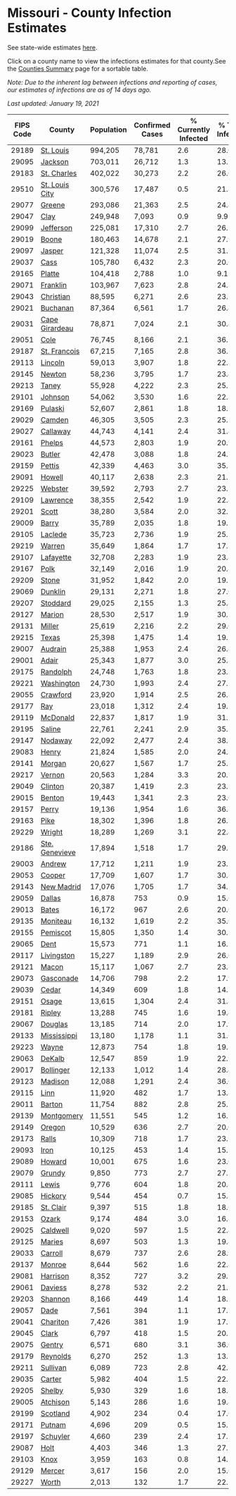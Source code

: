 # Missouri - County Infection Estimates

See state-wide estimates [here](/infections/us-mo).

Click on a county name to view the infections estimates for that county.See the [Counties Summary](/infections/summary-counties) page for a sortable table.

*Note: Due to the inherent lag between infections and reporting of cases, our estimates of infections are as of 14 days ago.*

*Last updated: January 19, 2021*

|   FIPS Code |                           County |   Population |   Confirmed Cases |   % Currently Infected |   % Total Infected |
|-------------|----------------------------------|--------------|-------------------|------------------------|--------------------|
|       29189 |           [St. Louis](st.-louis) |      994,205 |            78,781 |                    2.6 |               28.0 |
|       29095 |               [Jackson](jackson) |      703,011 |            26,712 |                    1.3 |               13.1 |
|       29183 |       [St. Charles](st.-charles) |      402,022 |            30,273 |                    2.2 |               26.0 |
|       29510 | [St. Louis City](st.-louis-city) |      300,576 |            17,487 |                    0.5 |               21.8 |
|       29077 |                 [Greene](greene) |      293,086 |            21,363 |                    2.5 |               24.4 |
|       29047 |                     [Clay](clay) |      249,948 |             7,093 |                    0.9 |                9.9 |
|       29099 |           [Jefferson](jefferson) |      225,081 |            17,310 |                    2.7 |               26.2 |
|       29019 |                   [Boone](boone) |      180,463 |            14,678 |                    2.1 |               27.9 |
|       29097 |                 [Jasper](jasper) |      121,328 |            11,074 |                    2.5 |               31.7 |
|       29037 |                     [Cass](cass) |      105,780 |             6,432 |                    2.3 |               20.6 |
|       29165 |                 [Platte](platte) |      104,418 |             2,788 |                    1.0 |                9.1 |
|       29071 |             [Franklin](franklin) |      103,967 |             7,623 |                    2.8 |               24.8 |
|       29043 |           [Christian](christian) |       88,595 |             6,271 |                    2.6 |               23.5 |
|       29021 |             [Buchanan](buchanan) |       87,364 |             6,561 |                    1.7 |               26.4 |
|       29031 | [Cape Girardeau](cape-girardeau) |       78,871 |             7,024 |                    2.1 |               30.4 |
|       29051 |                     [Cole](cole) |       76,745 |             8,166 |                    2.1 |               36.1 |
|       29187 |     [St. Francois](st.-francois) |       67,215 |             7,165 |                    2.8 |               36.1 |
|       29113 |               [Lincoln](lincoln) |       59,013 |             3,907 |                    1.8 |               22.8 |
|       29145 |                 [Newton](newton) |       58,236 |             3,795 |                    1.7 |               23.4 |
|       29213 |                   [Taney](taney) |       55,928 |             4,222 |                    2.3 |               25.5 |
|       29101 |               [Johnson](johnson) |       54,062 |             3,530 |                    1.6 |               22.8 |
|       29169 |               [Pulaski](pulaski) |       52,607 |             2,861 |                    1.8 |               18.2 |
|       29029 |                 [Camden](camden) |       46,305 |             3,505 |                    2.3 |               25.5 |
|       29027 |             [Callaway](callaway) |       44,743 |             4,141 |                    2.4 |               31.4 |
|       29161 |                 [Phelps](phelps) |       44,573 |             2,803 |                    1.9 |               20.9 |
|       29023 |                 [Butler](butler) |       42,478 |             3,088 |                    1.8 |               24.7 |
|       29159 |                 [Pettis](pettis) |       42,339 |             4,463 |                    3.0 |               35.8 |
|       29091 |                 [Howell](howell) |       40,117 |             2,638 |                    2.3 |               21.7 |
|       29225 |               [Webster](webster) |       39,592 |             2,793 |                    2.7 |               23.3 |
|       29109 |             [Lawrence](lawrence) |       38,355 |             2,542 |                    1.9 |               22.4 |
|       29201 |                   [Scott](scott) |       38,280 |             3,584 |                    2.0 |               32.7 |
|       29009 |                   [Barry](barry) |       35,789 |             2,035 |                    1.8 |               19.2 |
|       29105 |               [Laclede](laclede) |       35,723 |             2,736 |                    1.9 |               25.3 |
|       29219 |                 [Warren](warren) |       35,649 |             1,864 |                    1.7 |               17.8 |
|       29107 |           [Lafayette](lafayette) |       32,708 |             2,283 |                    1.9 |               23.8 |
|       29167 |                     [Polk](polk) |       32,149 |             2,016 |                    1.9 |               20.8 |
|       29209 |                   [Stone](stone) |       31,952 |             1,842 |                    2.0 |               19.2 |
|       29069 |               [Dunklin](dunklin) |       29,131 |             2,271 |                    1.8 |               27.0 |
|       29207 |             [Stoddard](stoddard) |       29,025 |             2,155 |                    1.3 |               25.8 |
|       29127 |                 [Marion](marion) |       28,530 |             2,517 |                    1.9 |               30.2 |
|       29131 |                 [Miller](miller) |       25,619 |             2,216 |                    2.2 |               29.0 |
|       29215 |                   [Texas](texas) |       25,398 |             1,475 |                    1.4 |               19.1 |
|       29007 |               [Audrain](audrain) |       25,388 |             1,953 |                    2.4 |               26.4 |
|       29001 |                   [Adair](adair) |       25,343 |             1,877 |                    3.0 |               25.3 |
|       29175 |             [Randolph](randolph) |       24,748 |             1,763 |                    1.8 |               23.8 |
|       29221 |         [Washington](washington) |       24,730 |             1,993 |                    2.4 |               27.2 |
|       29055 |             [Crawford](crawford) |       23,920 |             1,914 |                    2.5 |               26.8 |
|       29177 |                       [Ray](ray) |       23,018 |             1,312 |                    2.4 |               19.2 |
|       29119 |             [McDonald](mcdonald) |       22,837 |             1,817 |                    1.9 |               31.2 |
|       29195 |                 [Saline](saline) |       22,761 |             2,241 |                    2.9 |               35.3 |
|       29147 |               [Nodaway](nodaway) |       22,092 |             2,477 |                    2.4 |               38.2 |
|       29083 |                   [Henry](henry) |       21,824 |             1,585 |                    2.0 |               24.8 |
|       29141 |                 [Morgan](morgan) |       20,627 |             1,567 |                    1.7 |               25.2 |
|       29217 |                 [Vernon](vernon) |       20,563 |             1,284 |                    3.3 |               20.7 |
|       29049 |               [Clinton](clinton) |       20,387 |             1,419 |                    2.3 |               23.3 |
|       29015 |                 [Benton](benton) |       19,443 |             1,341 |                    2.3 |               23.0 |
|       29157 |                   [Perry](perry) |       19,136 |             1,954 |                    1.6 |               36.8 |
|       29163 |                     [Pike](pike) |       18,302 |             1,396 |                    1.8 |               26.3 |
|       29229 |                 [Wright](wright) |       18,289 |             1,269 |                    3.1 |               22.4 |
|       29186 | [Ste. Genevieve](ste.-genevieve) |       17,894 |             1,518 |                    1.7 |               29.2 |
|       29003 |                 [Andrew](andrew) |       17,712 |             1,211 |                    1.9 |               23.2 |
|       29053 |                 [Cooper](cooper) |       17,709 |             1,607 |                    1.7 |               30.8 |
|       29143 |         [New Madrid](new-madrid) |       17,076 |             1,705 |                    1.7 |               34.7 |
|       29059 |                 [Dallas](dallas) |       16,878 |               753 |                    0.9 |               15.0 |
|       29013 |                   [Bates](bates) |       16,172 |               967 |                    2.6 |               20.0 |
|       29135 |             [Moniteau](moniteau) |       16,132 |             1,619 |                    2.2 |               35.0 |
|       29155 |             [Pemiscot](pemiscot) |       15,805 |             1,350 |                    1.4 |               30.1 |
|       29065 |                     [Dent](dent) |       15,573 |               771 |                    1.1 |               16.3 |
|       29117 |         [Livingston](livingston) |       15,227 |             1,189 |                    2.9 |               26.0 |
|       29121 |                   [Macon](macon) |       15,117 |             1,067 |                    2.7 |               23.8 |
|       29073 |           [Gasconade](gasconade) |       14,706 |               798 |                    2.2 |               17.9 |
|       29039 |                   [Cedar](cedar) |       14,349 |               609 |                    1.8 |               14.3 |
|       29151 |                   [Osage](osage) |       13,615 |             1,304 |                    2.4 |               31.8 |
|       29181 |                 [Ripley](ripley) |       13,288 |               745 |                    1.6 |               19.4 |
|       29067 |               [Douglas](douglas) |       13,185 |               714 |                    2.0 |               17.9 |
|       29133 |       [Mississippi](mississippi) |       13,180 |             1,178 |                    1.1 |               31.6 |
|       29223 |                   [Wayne](wayne) |       12,873 |               754 |                    1.8 |               19.3 |
|       29063 |                 [DeKalb](dekalb) |       12,547 |               859 |                    1.9 |               22.9 |
|       29017 |           [Bollinger](bollinger) |       12,133 |             1,012 |                    1.4 |               28.4 |
|       29123 |               [Madison](madison) |       12,088 |             1,291 |                    2.4 |               36.0 |
|       29115 |                     [Linn](linn) |       11,920 |               482 |                    1.7 |               13.8 |
|       29011 |                 [Barton](barton) |       11,754 |               882 |                    2.8 |               25.2 |
|       29139 |         [Montgomery](montgomery) |       11,551 |               545 |                    1.2 |               16.2 |
|       29149 |                 [Oregon](oregon) |       10,529 |               636 |                    2.7 |               20.0 |
|       29173 |                   [Ralls](ralls) |       10,309 |               718 |                    1.7 |               23.9 |
|       29093 |                     [Iron](iron) |       10,125 |               453 |                    1.4 |               15.2 |
|       29089 |                 [Howard](howard) |       10,001 |               675 |                    1.6 |               23.0 |
|       29079 |                 [Grundy](grundy) |        9,850 |               773 |                    2.7 |               27.3 |
|       29111 |                   [Lewis](lewis) |        9,776 |               604 |                    1.8 |               20.8 |
|       29085 |               [Hickory](hickory) |        9,544 |               454 |                    0.7 |               15.8 |
|       29185 |           [St. Clair](st.-clair) |        9,397 |               515 |                    1.8 |               18.6 |
|       29153 |                   [Ozark](ozark) |        9,174 |               484 |                    3.0 |               16.8 |
|       29025 |             [Caldwell](caldwell) |        9,020 |               597 |                    1.5 |               22.4 |
|       29125 |                 [Maries](maries) |        8,697 |               503 |                    1.3 |               19.4 |
|       29033 |               [Carroll](carroll) |        8,679 |               737 |                    2.6 |               28.9 |
|       29137 |                 [Monroe](monroe) |        8,644 |               562 |                    1.6 |               22.4 |
|       29081 |             [Harrison](harrison) |        8,352 |               727 |                    3.2 |               29.2 |
|       29061 |               [Daviess](daviess) |        8,278 |               532 |                    2.2 |               21.3 |
|       29203 |               [Shannon](shannon) |        8,166 |               449 |                    1.4 |               18.7 |
|       29057 |                     [Dade](dade) |        7,561 |               394 |                    1.1 |               17.7 |
|       29041 |             [Chariton](chariton) |        7,426 |               381 |                    1.9 |               17.7 |
|       29045 |                   [Clark](clark) |        6,797 |               418 |                    1.5 |               20.5 |
|       29075 |                 [Gentry](gentry) |        6,571 |               680 |                    3.1 |               36.0 |
|       29179 |             [Reynolds](reynolds) |        6,270 |               252 |                    1.3 |               13.7 |
|       29211 |             [Sullivan](sullivan) |        6,089 |               723 |                    2.8 |               42.8 |
|       29035 |                 [Carter](carter) |        5,982 |               404 |                    1.5 |               22.8 |
|       29205 |                 [Shelby](shelby) |        5,930 |               329 |                    1.6 |               18.8 |
|       29005 |             [Atchison](atchison) |        5,143 |               286 |                    1.6 |               19.4 |
|       29199 |             [Scotland](scotland) |        4,902 |               234 |                    0.4 |               17.0 |
|       29171 |                 [Putnam](putnam) |        4,696 |               209 |                    0.5 |               15.5 |
|       29197 |             [Schuyler](schuyler) |        4,660 |               239 |                    2.4 |               17.5 |
|       29087 |                     [Holt](holt) |        4,403 |               346 |                    1.3 |               27.2 |
|       29103 |                     [Knox](knox) |        3,959 |               163 |                    0.8 |               14.5 |
|       29129 |                 [Mercer](mercer) |        3,617 |               156 |                    2.0 |               15.6 |
|       29227 |                   [Worth](worth) |        2,013 |               132 |                    1.7 |               22.2 |